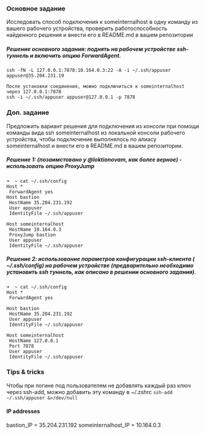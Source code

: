 ### Основное задание
Исследовать способ подключения к someinternalhost в одну команду из вашего рабочего устройства, проверить работоспособность найденного решения и внести его в README.md в вашем репозитории


##### Решение основного задания: поднять на рабочем устройстве ssh-туннель и включить опцию ForwardAgent.
```
ssh -fN -L 127.0.0.1:7878:10.164.0.3:22 -A -i ~/.ssh/appuser appuser@35.204.231.19

После установки соединения, можно подключиться к someinternalhost через 127.0.0.1:7878
ssh -i ~/.ssh/appuser appuser@127.0.0.1 -p 7878
```

### Доп. задание
Предложить вариант решения для подключения из консоли при помощи команды вида ssh someinternalhost из локальной консоли рабочего устройства, чтобы подключение выполнялось по алиасу someinternalhost и внести его в README.md в вашем репозитории.

##### Решение 1: (позаимстовано у @loktionovam, как более верное) - использовать опцию ProxyJump
```
➜  ~ cat ~/.ssh/config
Host *
 ForwardAgent yes
Host bastion
 HostName 35.204.231.192
 User appuser
 IdentityFile ~/.ssh/appuser

Host someinternalhost
 HostName 10.164.0.3
 ProxyJump bastion
 User appuser
 IdentityFile ~/.ssh/appuser

```

##### Решение 2: использование параметров конфигурации ssh-клиента ( ~/.ssh/config) на рабочем устройстве (предварительно необходимо установить ssh туннель, как описано в решении основного задания).

```
➜  ~ cat ~/.ssh/config 
Host *
 ForwardAgent yes

Host bastion
 HostName 35.204.231.192
 User appuser
 IdentityFile ~/.ssh/appuser

Host someinternalhost
 HostName 127.0.0.1
 Port 7878
 User appuser
 IdentityFile ~/.ssh/appuser

```

### Tips & tricks
Чтобы при логине под пользователем не добавлять каждый раз ключ через ssh-add, можно добавить эту команду в ~/.zshrc `ssh-add ~/.ssh/appuser &>/dev/null `

#### IP addresses

bastion_IP = 35.204.231.192
someinternalhost_IP = 10.164.0.3
